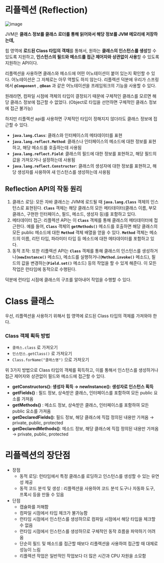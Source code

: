 # **리플렉션 (Reflection)**
![image](https://github.com/SoftwareMaestro-Backend-Study/cs-study/assets/83508073/c1e093a6-4220-48a7-a112-4166d1a54cea)

JVM은 **클래스 정보를 클래스 로더를 통해 읽어와서 해당 정보를 JVM 메모리에 저장하는데,**

힙 영역에 **로드된 Class 타입의 객채**를 통해서, 원하는 **클래스의 인스턴스를 생성**할 수 있도록 지원하고, **인스턴스의 필드와 메소드를 접근 제어자와 상관없이 사용**할 수 있도록 지원하는 API이다.

리플렉션을 사용하면 클래스와 메소드에 어떤 어노테이션이 붙어 있는지 확인할 수 있다. 어노테이션은 그 자체로는 아무 역할도 하지 않는다. 리플렉션 덕분에 우리가 스프링에서 **`@Component`** , **`@Bean`** 과 같은 어노테이션을 프레임워크의 기능을 사용할 수 있다.

원래라면, 컴파일 시점에 객체의 타입이 결정되기 때문에 구체적인 클래스를 모르면 해당 클래스 정보에 접근할 수 없었다. (Object로 타입을 선언하면 구체적인 클래스 정보에 접근 불가능)

하지만 리플렉션 api를 사용하면 구체적인 타입이 정해지지 않더라도 클래스 정보에 접근할 수 있다.

- **`java.lang.Class`**: 클래스와 인터페이스의 메타데이터를 표현
- **`java.lang.reflect.Method`**: 클래스나 인터페이스의 메소드에 대한 정보를 표현하고, 해당 메소드를 호출하는데 사용됨
- **`java.lang.reflect.Field`**: 클래스의 필드에 대한 정보를 표현하고, 해당 필드의 값을 가져오거나 설정하는데 사용됨
- **`java.lang.reflect.Constructor`**: 클래스의 생성자에 대한 정보를 표현하고, 해당 생성자를 사용하여 새 인스턴스를 생성하는데 사용됨

## Reflection API의 작동 원리

1. 클래스 로딩: 모든 자바 클래스는 JVM에 로드될 때 **`java.lang.Class`** 객체의 인스턴스로 표현된다. 
**`Class`** 객체는 해당 클래스의 모든 메타데이터(클래스 이름, 부모 클래스, 구현한 인터페이스, 필드, 메소드, 생성자 등)를 포함하고 있다.
2. 메타데이터 접근: 리플렉션 API는 이 **`Class`** 객체를 통해 클래스의 메타데이터에 접근한다. 
예를 들어, **`Class`** 객체의 **`getMethods()`** 메소드를 호출하면 해당 클래스의 모든 public 메소드에 대한 **`Method`** 객체 배열을 얻을 수 있다. **`Method`** 객체는 메소드의 이름, 리턴 타입, 파라미터 타입 등 메소드에 대한 메타데이터를 포함하고 있다.
3. 동적 조작: 또한 리플렉션 API는 **`Class`** 객체를 통해 클래스의 인스턴스를 생성하거나(**`newInstance()`** 메소드), 메소드를 실행하거나(**`Method.invoke()`** 메소드), 필드의 값을 변경하는(**`Field.set()`** 메소드) 등의 작업을 할 수 있게 해준다. 이 모든 작업은 런타임에 동적으로 수행된다.

덕분에 런타입 시점에 클래스의 구조를 알아내어 작업을 수행할 수 있다.

# **Class 클래스**

우선, 리플렉션을 사용하기 위해서 힙 영역에 로드된 Class 타입의 객체를 가져와야 한다.

### **Class 객체 획득 방법**

- `클래스.class` 로 가져오기
- `인스턴스.getClass()` 로 가져오기
- `Class.forName("클래스명")` 으로 가져오기

위 3가지 방법으로 Class 타입의 객체를 획득하고, 이를 통해서 인스턴스를 생성하거나 접근 제어자와 상관없이 필드와 메소드에 접근할 수 있다.

- **getConstructors(): 생성자 획득 → newInstance(): 생성자로 인스턴스 획득**
- **getFields()** : 필드 정보, 상속받은 클래스, 인터페이스를 포함하여 모든 public 요소를 가져옴
- **getMethods()** : 메소드 정보, 상속받은 클래스, 인터페이스를 포함하여 모든 public 요소를 가져옴
- **getDeclaredFields()**: 필드 정보, 해당 클래스에 직접 정의된 내용만 가져옴 → private, public, protected
- **getDeclaredMethods()**: 메소드 정보, 해당 클래스에 직접 정의된 내용만 가져옴 → private, public, protected

# **리플렉션의 장단점**

- 장점
    - 동적 로딩: 런타임에서 특정 클래스를 로딩하고 인스턴스를 생성할 수 있는 유연성 제공
    - 동적 코드 분석 및 생성 : 리플렉션을 사용하여 코드 분석 도구나 자동화 도구, 프록시 등을 만들 수 있음
- 단점
    - 캡슐화를 저해함
    - 컴파일 시점에서 타입 체크가 불가능함
    - 런타임 시점에서 인스턴스를 생성하므로 컴파일 시점에서 해당 타입을 체크할 수 없음
    - 런타임 시점에서 인스턴스를 생성하므로 구체적인 동작 흐름을 파악하기 어려움
    - 단순히 필드 및 메소드를 접근할 때보다 리플렉션을 사용하여 접근할 때 대체로 성능이 느림
    - 리플렉션 작업은 일반적인 작업보다 더 많은 시간과 CPU 자원을 소모함
